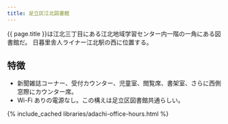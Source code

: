 ```yaml
---
title: 足立区江北図書館
---
```


{{ page.title }}は江北三丁目にある江北地域学習センター内一階の一角にある図書館だ。
日暮里舎人ライナー江北駅の西に位置する。

## 特徴

* 新聞雑誌コーナー、受付カウンター、児童室、閲覧席、書架室、さらに西側窓際にカウンター席。
* Wi-Fi ありの電源なし。この構えは足立区図書館共通らしい。

{% include_cached libraries/adachi-office-hours.html %}
